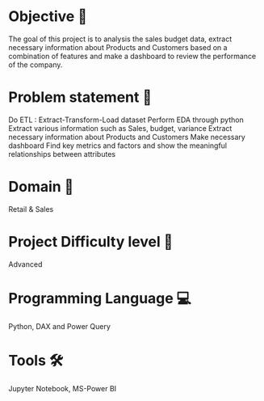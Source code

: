 # Objective 🎯
The goal of this project is to analysis the sales budget data, extract necessary information about Products and Customers based on a combination of features and make a dashboard to review the performance of the company.

# Problem statement 📜
Do ETL : Extract-Transform-Load dataset
Perform EDA through python
Extract various information such as Sales, budget, variance
Extract necessary information about Products and Customers
Make necessary dashboard
Find key metrics and factors and show the meaningful relationships between attributes

# Domain 🛒
Retail & Sales

# Project Difficulty level 🥇
Advanced

# Programming Language 💻
Python, DAX and Power Query 

# Tools 🛠
Jupyter Notebook, MS-Power BI
